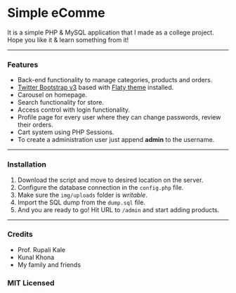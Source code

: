 # Simple eComme

It is a simple PHP & MySQL application that I made as a college project. Hope you like it & learn something from it!

-----

### Features
* Back-end functionality to manage categories, products and orders.
* [Twitter Bootstrap v3](http://getbootstrap.com) based with [Flaty theme](http://s.jgog.in/10JhWN9) installed.
* Carousel on homepage.
* Search functionality for store.
* Access control with login functionality.
* Profile page for every user where they can change passwords, review their orders.
* Cart system using PHP Sessions.
* To create a administration user just append __admin__ to the username.

---

### Installation

1. Download the script and move to desired location on the server.
2. Configure the database connection in the `config.php` file.
3. Make sure the `img/uploads` folder is *writable*.
4. Import the SQL dump from the `dump.sql` file.
5. And you are ready to go! Hit URL to `/admin` and start adding products.

---

### Credits

* Prof. Rupali Kale
* Kunal Khona
* My family and friends

### MIT Licensed
